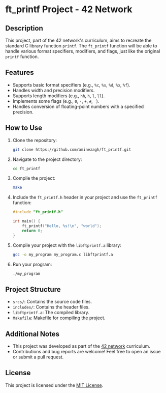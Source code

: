 # ft_printf Project - 42 Network

## Description

This project, part of the 42 network's curriculum, aims to recreate the standard C library function `printf`. The `ft_printf` function will be able to handle various format specifiers, modifiers, and flags, just like the original `printf` function.

## Features

- Supports basic format specifiers (e.g., `%c`, `%s`, `%d`, `%x`, `%f`).
- Handles width and precision modifiers.
- Supports length modifiers (e.g., `hh`, `h`, `l`, `ll`).
- Implements some flags (e.g., `0`, `-`, `+`, `#`, ` `).
- Handles conversion of floating-point numbers with a specified precision.

## How to Use

1. Clone the repository:

    ```bash
    git clone https://github.com/aminezagh/ft_printf.git
    ```

2. Navigate to the project directory:

    ```bash
    cd ft_printf
    ```

3. Compile the project:

    ```bash
    make
    ```

4. Include the `ft_printf.h` header in your project and use the `ft_printf` function:

    ```c
    #include "ft_printf.h"

    int main() {
        ft_printf("Hello, %s!\n", "world");
        return 0;
    }
    ```

5. Compile your project with the `libftprintf.a` library:

    ```bash
    gcc -o my_program my_program.c libftprintf.a
    ```

6. Run your program:

    ```bash
    ./my_program
    ```

## Project Structure

- `srcs/`: Contains the source code files.
- `includes/`: Contains the header files.
- `libftprintf.a`: The compiled library.
- `Makefile`: Makefile for compiling the project.

## Additional Notes

- This project was developed as part of the [42 network](https://www.42.fr/) curriculum.
- Contributions and bug reports are welcome! Feel free to open an issue or submit a pull request.

## License

This project is licensed under the [MIT License](LICENSE).
